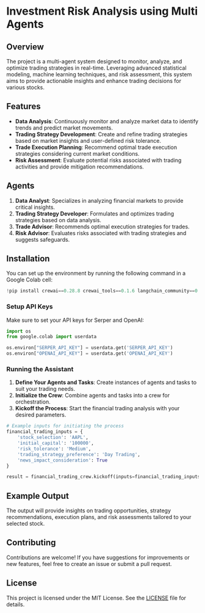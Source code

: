 # Investment Risk Analysis using Multi Agents

## Overview

The project is a multi-agent system designed to monitor, analyze, and optimize trading strategies in real-time. Leveraging advanced statistical modeling, machine learning techniques, and risk assessment, this system aims to provide actionable insights and enhance trading decisions for various stocks.

## Features

- **Data Analysis**: Continuously monitor and analyze market data to identify trends and predict market movements.
- **Trading Strategy Development**: Create and refine trading strategies based on market insights and user-defined risk tolerance.
- **Trade Execution Planning**: Recommend optimal trade execution strategies considering current market conditions.
- **Risk Assessment**: Evaluate potential risks associated with trading activities and provide mitigation recommendations.

## Agents

1. **Data Analyst**: Specializes in analyzing financial markets to provide critical insights.
2. **Trading Strategy Developer**: Formulates and optimizes trading strategies based on data analysis.
3. **Trade Advisor**: Recommends optimal execution strategies for trades.
4. **Risk Advisor**: Evaluates risks associated with trading strategies and suggests safeguards.

## Installation

You can set up the environment by running the following command in a Google Colab cell:

  ```python
  !pip install crewai==0.28.8 crewai_tools==0.1.6 langchain_community==0.0.29 -q
  ```

### Setup API Keys
Make sure to set your API keys for Serper and OpenAI:

  ```python
  import os
  from google.colab import userdata
  
  os.environ["SERPER_API_KEY"] = userdata.get('SERPER_API_KEY')
  os.environ["OPENAI_API_KEY"] = userdata.get('OPENAI_API_KEY')
  ```

### Running the Assistant
1. **Define Your Agents and Tasks**: Create instances of agents and tasks to suit your trading needs.
2. **Initialize the Crew**: Combine agents and tasks into a crew for orchestration.
3. **Kickoff the Process**: Start the financial trading analysis with your desired parameters.

```python
# Example inputs for initiating the process
financial_trading_inputs = {
    'stock_selection': 'AAPL',
    'initial_capital': '100000',
    'risk_tolerance': 'Medium',
    'trading_strategy_preference': 'Day Trading',
    'news_impact_consideration': True
}

result = financial_trading_crew.kickoff(inputs=financial_trading_inputs)
```

## Example Output
The output will provide insights on trading opportunities, strategy recommendations, execution plans, and risk assessments tailored to your selected stock.

## Contributing
Contributions are welcome! If you have suggestions for improvements or new features, feel free to create an issue or submit a pull request.

## License
This project is licensed under the MIT License. See the [LICENSE](LICENSE.txt) file for details.
